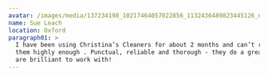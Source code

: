 ```yaml
---
avatar: /images/media/137234198_10217464057022856_1132436489823445126_n.jpg
name: Sue Leach
location: Oxford
paragraph01: >
  I have been using Christina’s Cleaners for about 2 months and can’t recommend
  them highly enough . Punctual, reliable and thorough - they do a great job and
  are brilliant to work with!
---
```

